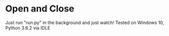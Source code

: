 # Open and Close
Just run "run.py" in the background and just watch!
Tested on Windows 10, Python 3.6.2 via IDLE

